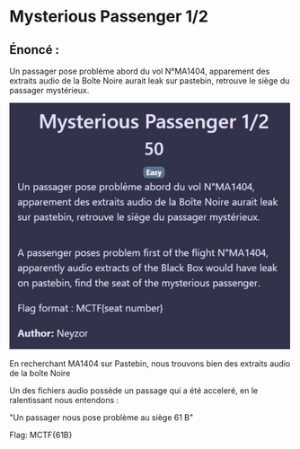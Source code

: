 # Mysterious Passenger 1/2

## Énoncé :

Un passager pose problème abord du vol N°MA1404, apparement des extraits audio de la Boîte Noire aurait leak sur pastebin, retrouve le siège du passager mystérieux.

<img alt="enonce" src="enonce.jpg" width=500>

En recherchant MA1404 sur Pastebin, nous trouvons bien des extraits audio de la boîte Noire

Un des fichiers audio possède un passage qui a été acceleré, en le ralentissant nous entendons : 

"Un passager nous pose problème au siège 61 B"

Flag: MCTF{61B}
